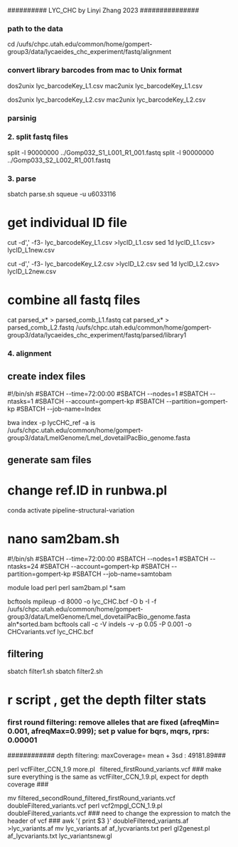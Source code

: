 ########## LYC_CHC by Linyi Zhang 2023 ###############
### path to the data ####
cd /uufs/chpc.utah.edu/common/home/gompert-group3/data/lycaeides_chc_experiment/fastq/alignment

### convert library barcodes from mac to Unix format 

dos2unix lyc_barcodeKey_L1.csv
mac2unix lyc_barcodeKey_L1.csv 

dos2unix  lyc_barcodeKey_L2.csv
mac2unix lyc_barcodeKey_L2.csv 

### parsinig #####

### 2. split fastq files ####
split -l 90000000 ../Gomp032_S1_L001_R1_001.fastq
split -l 90000000 ../Gomp033_S2_L002_R1_001.fastq

### 3. parse ###
sbatch parse.sh
squeue -u u6033116

# get individual ID file #
cut -d',' -f3- lyc_barcodeKey_L1.csv >lycID_L1.csv
sed 1d lycID_L1.csv> lycID_L1new.csv

cut -d',' -f3- lyc_barcodeKey_L2.csv >lycID_L2.csv
sed 1d lycID_L2.csv> lycID_L2new.csv

# combine all fastq files #
cat parsed_x* > parsed_comb_L1.fastq
cat parsed_x* > parsed_comb_L2.fastq
/uufs/chpc.utah.edu/common/home/gompert-group3/data/lycaeides_chc_experiment/fastq/parsed/library1

### 4. alignment ###
## create index files ##
#!/bin/sh
#SBATCH --time=72:00:00
#SBATCH --nodes=1
#SBATCH --ntasks=1
#SBATCH --account=gompert-kp
#SBATCH --partition=gompert-kp
#SBATCH --job-name=Index

bwa index -p lycCHC_ref -a is /uufs/chpc.utah.edu/common/home/gompert-group3/data/LmelGenome/Lmel_dovetailPacBio_genome.fasta

## generate sam files ##
# change ref.ID in runbwa.pl #
conda activate pipeline-structural-variation

# nano sam2bam.sh #
#!/bin/sh
#SBATCH --time=72:00:00
#SBATCH --nodes=1
#SBATCH --ntasks=24
#SBATCH --account=gompert-kp
#SBATCH --partition=gompert-kp
#SBATCH --job-name=samtobam

module load perl
perl sam2bam.pl *.sam

bcftools mpileup -d 8000 -o lyc_CHC.bcf -O b -I -f /uufs/chpc.utah.edu/common/home/gompert-group3/data/LmelGenome/Lmel_dovetailPacBio_genome.fasta aln*sorted.bam 
bcftools call -c -V indels -v -p 0.05 -P 0.001 -o CHCvariants.vcf lyc_CHC.bcf

## filtering ###
sbatch filter1.sh
sbatch filter2.sh

# r script , get the depth filter stats #
### first round filtering: remove alleles that are fixed (afreqMin= 0.001, afreqMax=0.999); set p value for bqrs, mqrs, rprs: 0.00001 ####
############ depth filtering: maxCoverage= mean + 3sd : 49181.89###

perl vcfFilter_CCN_1.9 more.pl  filtered_firstRound_variants.vcf  ### make sure everything is the same as vcfFilter_CCN_1.9.pl, expect for depth coverage ###

mv filtered_secondRound_filtered_firstRound_variants.vcf doubleFiltered_variants.vcf
perl vcf2mpgl_CCN_1.9.pl doubleFiltered_variants.vcf  ### need to change the expression to match the header of vcf ###
awk '{ print $3 }' doubleFiltered_variants.af >lyc_variants.af
mv lyc_variants.af af_lycvariants.txt
perl gl2genest.pl af_lycvariants.txt lyc_variantsnew.gl



